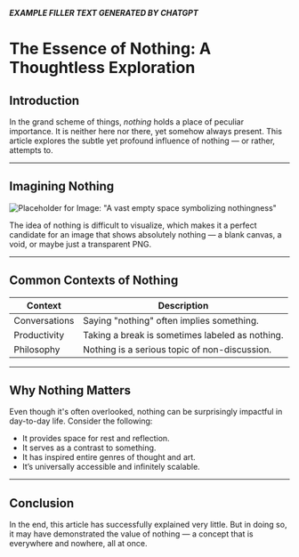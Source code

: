 ***EXAMPLE FILLER TEXT GENERATED BY CHATGPT***

# **The Essence of Nothing: A Thoughtless Exploration**

## Introduction

In the grand scheme of things, *nothing* holds a place of peculiar importance. It is neither here nor there, yet somehow always present. This article explores the subtle yet profound influence of nothing — or rather, attempts to.

---

## Imagining Nothing

![Placeholder for Image: "A vast empty space symbolizing nothingness"](Image_Goes_Here)

The idea of nothing is difficult to visualize, which makes it a perfect candidate for an image that shows absolutely nothing — a blank canvas, a void, or maybe just a transparent PNG.

---

## Common Contexts of Nothing

| Context       | Description                                      |
|---------------|--------------------------------------------------|
| Conversations | Saying "nothing" often implies something.        |
| Productivity  | Taking a break is sometimes labeled as nothing. |
| Philosophy    | Nothing is a serious topic of non-discussion.   |

---

## Why Nothing Matters

Even though it's often overlooked, nothing can be surprisingly impactful in day-to-day life. Consider the following:

- It provides space for rest and reflection.
- It serves as a contrast to something.
- It has inspired entire genres of thought and art.
- It’s universally accessible and infinitely scalable.

---

## Conclusion

In the end, this article has successfully explained very little. But in doing so, it may have demonstrated the value of nothing — a concept that is everywhere and nowhere, all at once.
